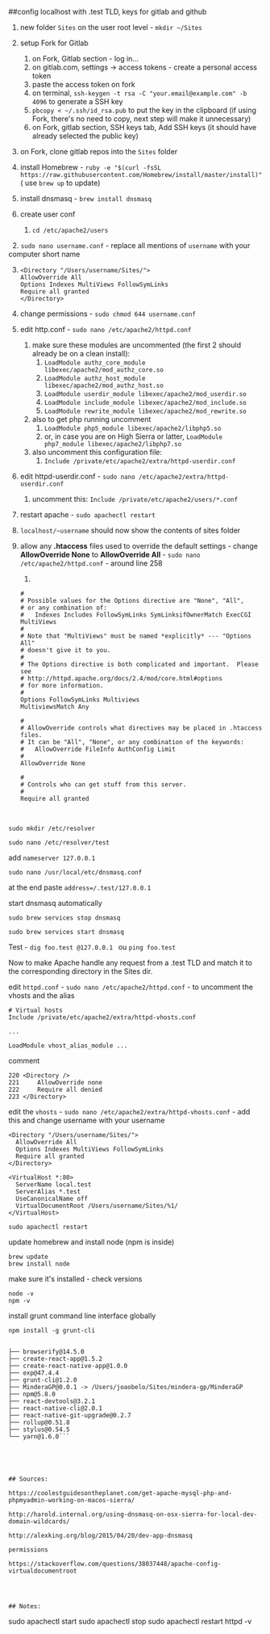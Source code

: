 ##config localhost with .test TLD, keys for gitlab and github


1. new folder ``Sites`` on the user root level - ``mkdir ~/Sites``


1. setup Fork for Gitlab

   1. on Fork, Gitlab section - log in...
   2. on gitlab.com, settings -> access tokens - create a personal access token
   3. paste the access token on fork
   4. on terminal, ``ssh-keygen -t rsa -C "your.email@example.com" -b 4096`` to generate a SSH key
   5. ``pbcopy < ~/.ssh/id_rsa.pub`` to put the key in the clipboard (if using Fork, there's no need to copy, next step will make it unnecessary)
   6. on Fork, gitlab section, SSH keys tab, Add SSH keys (it should have already selected the public key)

2. on Fork, clone gitlab repos into the ``Sites`` folder

4. install Homebrew - ``ruby -e "$(curl -fsSL https://raw.githubusercontent.com/Homebrew/install/master/install)"`` ( use ``brew up`` to update)

5. install dnsmasq - ``brew install dnsmasq``

6. create user conf

   1. ``cd /etc/apache2/users``

   2. ``sudo nano username.conf`` - replace all mentions of ``username`` with your computer short name 

   3. ```
      <Directory "/Users/username/Sites/">
      AllowOverride All
      Options Indexes MultiViews FollowSymLinks
      Require all granted
      </Directory>
      ```

   4. change permissions - ``sudo chmod 644 username.conf``

7. edit http.conf - ``sudo nano /etc/apache2/httpd.conf``

   1. make sure these modules are uncommented (the first 2 should already be on a clean install):
      1. ``LoadModule authz_core_module libexec/apache2/mod_authz_core.so``
      2. ``LoadModule authz_host_module libexec/apache2/mod_authz_host.so``
      3. ``LoadModule userdir_module libexec/apache2/mod_userdir.so``
      4. ``LoadModule include_module libexec/apache2/mod_include.so``
      5. ``LoadModule rewrite_module libexec/apache2/mod_rewrite.so``
   2. also to get php running uncomment
      1. ``LoadModule php5_module libexec/apache2/libphp5.so``
      2. or, in case you are on High Sierra or latter, ``LoadModule php7_module libexec/apache2/libphp7.so``
   3. also uncomment this configuration file:
      1. ``Include /private/etc/apache2/extra/httpd-userdir.conf``

8. edit httpd-userdir.conf - ``sudo nano /etc/apache2/extra/httpd-userdir.conf``

   1. uncomment this: ``Include /private/etc/apache2/users/*.conf``

9. restart apache - ``sudo apachectl restart``

10. ``localhost/~username`` should now show the contents of sites folder

11. allow any **.htaccess** files used to override the default settings - change **AllowOverride None** to **AllowOverride All** - ``sudo nano /etc/apache2/httpd.conf`` - around line 258

    1. ​

    ```
    #
    # Possible values for the Options directive are "None", "All",
    # or any combination of:
    #   Indexes Includes FollowSymLinks SymLinksifOwnerMatch ExecCGI MultiViews
    #
    # Note that "MultiViews" must be named *explicitly* --- "Options All"
    # doesn't give it to you.
    #
    # The Options directive is both complicated and important.  Please see
    # http://httpd.apache.org/docs/2.4/mod/core.html#options
    # for more information.
    #
    Options FollowSymLinks Multiviews
    MultiviewsMatch Any

    #
    # AllowOverride controls what directives may be placed in .htaccess files.
    # It can be "All", "None", or any combination of the keywords:
    #   AllowOverride FileInfo AuthConfig Limit
    #
    AllowOverride None

    #
    # Controls who can get stuff from this server.
    #
    Require all granted
    ```

    ​









``sudo mkdir /etc/resolver``

``sudo nano /etc/resolver/test``

add ``nameserver 127.0.0.1``





``sudo nano /usr/local/etc/dnsmasq.conf``

at the end paste ``address=/.test/127.0.0.1``



start dnsmasq automatically

``sudo brew services stop dnsmasq``

``sudo brew services start dnsmasq``



Test - ``dig foo.test @127.0.0.1 ``  ou  ``ping foo.test``







Now to make Apache handle any request from a .test TLD and match it to the corresponding directory in the Sites dir. 



edit ``httpd.conf`` - ``sudo nano /etc/apache2/httpd.conf`` - to uncomment the vhosts and the alias

```
# Virtual hosts
Include /private/etc/apache2/extra/httpd-vhosts.conf

...

LoadModule vhost_alias_module ...
```

comment

```
220 <Directory />
221     AllowOverride none
222     Require all denied
223 </Directory>
```









edit the ``vhosts`` - ``sudo nano /etc/apache2/extra/httpd-vhosts.conf`` - add this and change username with your username

```
<Directory "/Users/username/Sites/">
  AllowOverride All
  Options Indexes MultiViews FollowSymLinks
  Require all granted
</Directory>

<VirtualHost *:80>
  ServerName local.test
  ServerAlias *.test
  UseCanonicalName off
  VirtualDocumentRoot /Users/username/Sites/%1/
</VirtualHost>
```



``sudo apachectl restart``









update homebrew and install node (npm is inside)
```
brew update
brew install node
```

make sure it's installed - check versions
```
node -v
npm -v
```

install grunt command line interface globally
```
npm install -g grunt-cli
```



```npm -g list --depth=0

├── browserify@14.5.0
├── create-react-app@1.5.2
├── create-react-native-app@1.0.0
├── exp@47.4.4
├── grunt-cli@1.2.0
├── MinderaGP@0.0.1 -> /Users/joaobelo/Sites/mindera-gp/MinderaGP
├── npm@5.8.0
├── react-devtools@3.2.1
├── react-native-cli@2.0.1
├── react-native-git-upgrade@0.2.7
├── rollup@0.51.8
├── stylus@0.54.5
└── yarn@1.6.0```





## Sources:

https://coolestguidesontheplanet.com/get-apache-mysql-php-and-phpmyadmin-working-on-macos-sierra/

http://harold.internal.org/using-dnsmasq-on-osx-sierra-for-local-dev-domain-wildcards/

http://alexking.org/blog/2015/04/20/dev-app-dnsmasq

permissions

https://stackoverflow.com/questions/38037448/apache-config-virtualdocumentroot




## Notes:
```
sudo apachectl start
sudo apachectl stop
sudo apachectl restart
httpd -v
```



